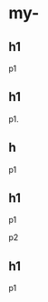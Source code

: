 # my-<!DOCTYPE html>
<html>
<body>

<h2>h1</h2>
<p>p1</p>

<p id="demo"></p>

<script>
document.getElementById("demo").innerHTML = 45+ 6986;
</script>

</body>
</html> 
<!DOCTYPE html>
<html>
<body>

<h2>h1</h2>
<p>p1.</p>

<script>
alert(5 + 6);
</script>
</body>
</html> 

<!DOCTYPE html>
<html>
<body>

<h2>h</h2>

<p>p1</p>

<p id="demo"></p>

<script>
 x = F1(1, 1);
document.getElementById("demo").innerHTML = x;

function F1(a, b)
  {
  return a * b;
}
</script>

</body>
</html>

<!DOCTYPE html>
<html>
<body>

<h2>h1</h2>

<p>p1</p>

<p>p2</p>

<p id="demo"></p>

<script>
const person = 
  {
  firstName: "John",
  lastName : "Doe",
  id     :  5566
};

document.getElementById("demo").innerHTML =
person.firstName + " " + person.lastName;
</script>

</body>
</html>

<!DOCTYPE html>
<html>
<body>

<h2>h1</h2>

<p>p1</p>

<p id="demo"></p>

<script>
const person =
  {
  firstName: "John",
  lastName : "Doe",
  id     : 5566,
  fullName : function() {
    return this.firstName + " " + this.lastName;
  }
};


document.getElementById("demo").innerHTML = person.fullName;
</script>

</body>
</html>




